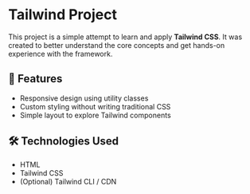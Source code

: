 # Tailwind Project

This project is a simple attempt to learn and apply **Tailwind CSS**.
It was created to better understand the core concepts and get hands-on experience with the framework.

## 🚀 Features

* Responsive design using utility classes
* Custom styling without writing traditional CSS
* Simple layout to explore Tailwind components


## 🛠️ Technologies Used

* HTML
* Tailwind CSS
* (Optional) Tailwind CLI / CDN
